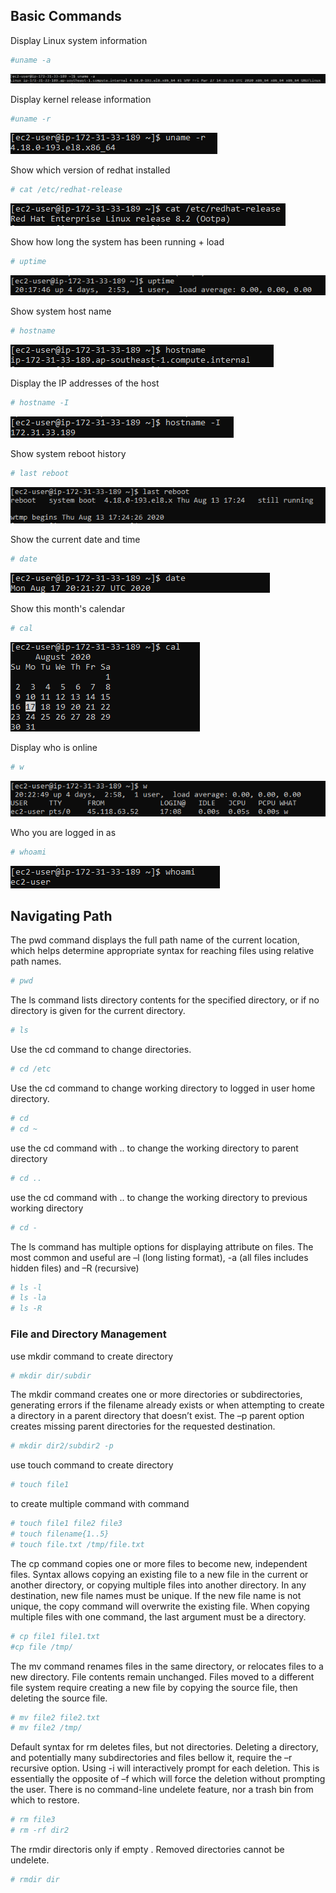 ## Basic Commands

Display Linux system information

```bash 
#uname -a
``` 

![alt text](https://github.com/shiblijoy/shiblijoy/blob/master/uname-a.PNG)

Display kernel release information

```bash 
#uname -r
```

![alt text](https://github.com/shiblijoy/shiblijoy/blob/master/uname-r.PNG)

Show which version of redhat installed

```bash 
# cat /etc/redhat-release
```
![alt text](https://github.com/shiblijoy/shiblijoy/blob/master/release.PNG)

Show how long the system has been running + load

```bash 
# uptime
```

![alt text](https://github.com/shiblijoy/shiblijoy/blob/master/uptime.PNG)

Show system host name

```bash 
# hostname
```

![alt text](https://github.com/shiblijoy/shiblijoy/blob/master/hostname.PNG)

Display the IP addresses of the host

```bash 
# hostname -I
```
![alt text](https://github.com/shiblijoy/shiblijoy/blob/master/hostname-i.PNG)

Show system reboot history

```bash 
# last reboot
```

![alt text](https://github.com/shiblijoy/shiblijoy/blob/master/lastreboot.PNG)

Show the current date and time

```bash 
# date
```

![alt text](https://github.com/shiblijoy/shiblijoy/blob/master/date.PNG)

Show this month's calendar

```bash 
# cal
```

![alt text](https://github.com/shiblijoy/shiblijoy/blob/master/cal.PNG)


Display who is online

```bash 
# w
```

![alt text](https://github.com/shiblijoy/shiblijoy/blob/master/w.PNG)

Who you are logged in as

```bash 
# whoami
```

![alt text](https://github.com/shiblijoy/shiblijoy/blob/master/whoami.PNG)


## Navigating Path

The pwd command displays the full path name of the current location, which helps determine appropriate syntax for reaching files using relative path names. 

```bash
# pwd
```

The ls command lists directory contents for the specified directory, or if no directory is given for the current directory.

```bash 
# ls
```

Use the cd command to change directories.

```bash
# cd /etc
```

Use the cd command to change working directory to logged in user home directory.

```bash
# cd 
# cd ~
```

use the cd command with .. to change the working directory to parent directory

```bash
# cd ..
```

use the cd command with .. to change the working directory to previous working directory

```bash
# cd -
```

The ls command has multiple options for displaying attribute on files. The most common and useful are –l (long listing format), -a (all files includes hidden files) and –R (recursive)

```bash
# ls -l
# ls -la
# ls -R
```
### File and Directory Management
use mkdir command to create directory

```bash
# mkdir dir/subdir
```

The mkdir command creates one or more directories or subdirectories, generating errors if the filename already exists or when attempting to create a directory in a parent directory that doesn’t exist. The –p parent option creates missing parent directories for the requested destination.

```bash
# mkdir dir2/subdir2 -p
```

use touch command to create directory

```bash
# touch file1
```

to create multiple command with command

```bash
# touch file1 file2 file3
# touch filename{1..5}
# touch file.txt /tmp/file.txt
```

The cp command copies one or more files to become new, independent files. Syntax allows copying an existing file to a new file in the current or another directory, or copying multiple files into another directory. In any destination, new file names must be unique. If the new file name is not unique, the copy command will overwrite the existing file. When copying multiple files with one command, the last argument must be a directory.

```bash
# cp file1 file1.txt
#cp file /tmp/
```

The mv command renames files in the same directory, or relocates files to a new directory. File contents remain unchanged. Files moved to a different file system require creating a new file by copying the source file, then deleting the source file.

```bash
# mv file2 file2.txt
# mv file2 /tmp/
```

Default syntax for rm deletes files, but not directories. Deleting a directory, and potentially many subdirectories and files bellow it, require the –r recursive option. Using -i will interactively prompt for each deletion. This is essentially the opposite of –f which will force the deletion without prompting the user. There is no command-line undelete feature, nor a trash bin from which to restore.

```bash
# rm file3
# rm -rf dir2
```

The rmdir directoris only if empty . Removed directories cannot be undelete.

```bash
# rmdir dir
```

